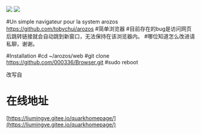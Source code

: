 ![](https://img.shields.io/badge/license-MIT-green)  ![](https://img.shields.io/badge/version-1.50-red)

#Un simple navigateur pour la system arozos https://github.com/tobychui/arozos
#简单浏览器
#目前存在的bug是访问网页后跳转链接就会自动跳到新窗口，无法保持在该浏览器内。
#哪位知道怎么改进请私聊，谢谢。

#Installation
#cd ~/arozos/web
#git clone https://github.com/000336/Browser.git
#sudo reboot

改写自
# 在线地址
[https://liumingye.gitee.io/quarkhomepage/](https://liumingye.gitee.io/quarkhomepage/)

